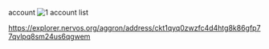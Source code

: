 account 
![1 account list](https://user-images.githubusercontent.com/72922097/128795048-a37d05ea-9c4d-4550-92f7-3fa9d1e1122b.PNG)

https://explorer.nervos.org/aggron/address/ckt1qyq0zwzfc4d4htg8k86gfp77qvlpq8sm24us6qgwem
